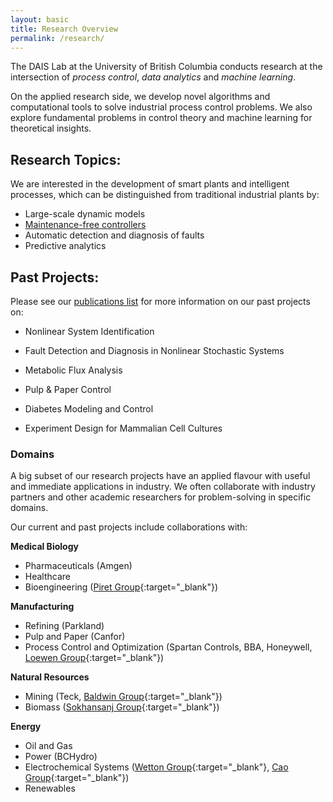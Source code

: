 ```yaml
---
layout: basic
title: Research Overview
permalink: /research/
---
```


The DAIS Lab at the University of British Columbia conducts research at the intersection of *process control*, *data analytics* and *machine learning*.

On the applied research side, we develop novel algorithms and computational tools to solve industrial process control problems. We also explore fundamental problems in control theory and machine learning for theoretical insights.

## Research Topics:

We are interested in the development of smart plants and intelligent processes, which can be distinguished from traditional industrial plants by:

- Large-scale dynamic models
- [Maintenance-free controllers](/research/maintenancefreecontrollers)
- Automatic detection and diagnosis of faults
- Predictive analytics

## Past Projects:

Please see our [publications list](/publications) for more information on our past projects on:

- Nonlinear System Identification

- Fault Detection and Diagnosis in Nonlinear Stochastic Systems

- Metabolic Flux Analysis

- Pulp & Paper Control

- Diabetes Modeling and Control

- Experiment Design for Mammalian Cell Cultures

### Domains
A big subset of our research projects have an applied flavour with useful and immediate applications in industry. We often collaborate with industry partners and other academic researchers for problem-solving in specific domains.

Our current and past projects include collaborations with:

**Medical Biology**
- Pharmaceuticals (Amgen)
- Healthcare
- Bioengineering ([Piret Group](https://www.msl.ubc.ca/people/dr-james-piret/){:target="_blank"})

**Manufacturing**

- Refining (Parkland)
- Pulp and Paper (Canfor)
- Process Control and Optimization (Spartan Controls, BBA, Honeywell, [Loewen Group](https://www.math.ubc.ca/~loew/){:target="_blank"})

**Natural Resources**
- Mining (Teck, [Baldwin Group](https://www.chbe.ubc.ca/profile/susan-baldwin/){:target="_blank"})
- Biomass ([Sokhansanj Group](https://biomass.ubc.ca/){:target="_blank"})

**Energy**
- Oil and Gas
- Power (BCHydro)
- Electrochemical Systems ([Wetton Group](https://www.math.ubc.ca/~wetton/){:target="_blank"}, [Cao Group](https://optimal.chbe.ubc.ca/){:target="_blank"})
- Renewables